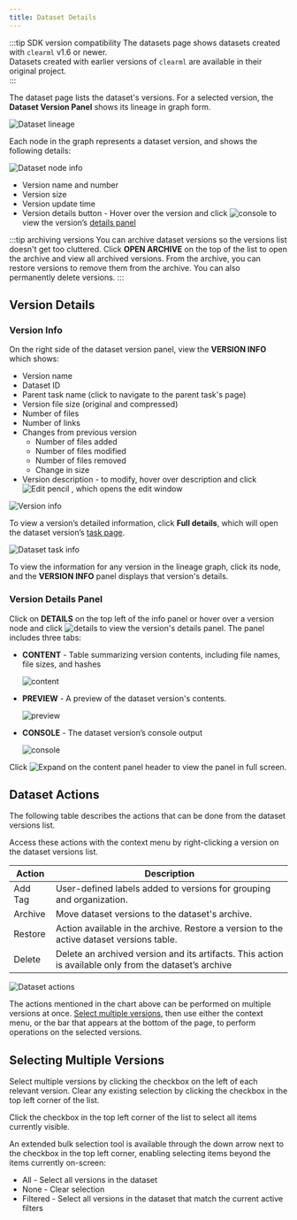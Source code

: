 ```yaml
---
title: Dataset Details
---
```


:::tip SDK version compatibility
The datasets page shows datasets created with `clearml` v1.6 or newer.  
Datasets created with earlier versions of `clearml` are available in their original project.  
:::

The dataset page lists the dataset's versions. For a selected version, the **Dataset Version Panel** shows its lineage 
in graph form. 

![Dataset lineage](../../img/webapp_dataset_lineage.png)

Each node in the graph represents a dataset version, and shows the following details:

<div class="max-w-50">

![Dataset node info](../../img/webapp_dataset_node.png)

</div>

* Version name and number
* Version size 
* Version update time
* Version details button - Hover over the version and click <img src="/docs/latest/icons/ico-console.svg" alt="console" className="icon size-md space-sm" /> 
  to view the version’s [details panel](#version-details-panel) 
  
:::tip archiving versions
You can archive dataset versions so the versions list doesn't get too cluttered. Click **OPEN ARCHIVE** on the top of 
the list to open the archive and view all archived versions. From the archive, you can restore 
versions to remove them from the archive. You can also permanently delete versions.
:::

## Version Details
### Version Info

On the right side of the dataset version panel, view the **VERSION INFO** which shows: 
* Version name
* Dataset ID 
* Parent task name (click to navigate to the parent task's page)
* Version file size (original and compressed)
* Number of files
* Number of links
* Changes from previous version 
  * Number of files added 
  * Number of files modified 
  * Number of files removed 
  * Change in size
* Version description - to modify, hover over description and click <img src="/docs/latest/icons/ico-edit.svg" alt="Edit pencil" className="icon size-md space-sm" /> ,
  which opens the edit window
  
<div class="max-w-50">

![Version info](../../img/webapp_dataset_version_info.png)

</div>

To view a version’s detailed information, click **Full details**, which will open the dataset version’s [task page](../webapp_exp_track_visual.md).

![Dataset task info](../../img/webapp_dataset_task_page.png)

To view the information for any version in the lineage graph, click its node, and the **VERSION INFO** panel displays
that version's details. 

### Version Details Panel

Click on **DETAILS** on the top left of the info panel or hover over a version node and click <img src="/docs/latest/icons/ico-console.svg" alt="details" className="icon size-md space-sm" /> 
to view the version's details panel. The panel includes three tabs:
* **CONTENT** - Table summarizing version contents, including file names, file sizes, and hashes 

  ![content](../../img/webapp_dataset_content.png)

* **PREVIEW** - A preview of the dataset version's contents. 

  ![preview](../../img/webapp_dataset_preview.png)

* **CONSOLE** - The dataset version’s console output

  ![console](../../img/webapp_dataset_console.png)


Click <img src="/docs/latest/icons/ico-max-panel.svg" alt="Expand" className="icon size-md space-sm" /> on the content panel header to view the panel in full screen. 

## Dataset Actions
The following table describes the actions that can be done from the dataset versions list.

Access these actions with the context menu by right-clicking a version on the dataset versions list.

| Action | Description | 
|-----|----|
|Add Tag |User-defined labels added to versions for grouping and organization. |
|Archive| Move dataset versions to the dataset's archive. | 
|Restore|Action available in the archive. Restore a version to the active dataset versions table.|
|Delete| Delete an archived version and its artifacts. This action is available only from the dataset’s archive |

![Dataset actions](../../img/webapp_dataset_actions.png)

The actions mentioned in the chart above can be performed on multiple versions at once. [Select multiple versions](#selecting-multiple-versions), 
then use either the context menu, or the bar that appears at the bottom of the page, to perform operations on the 
selected versions.

## Selecting Multiple Versions
Select multiple versions by clicking the checkbox on the left of each relevant version. Clear any existing selection by 
clicking the checkbox in the top left corner of the list.

Click the checkbox in the top left corner of the list to select all items currently visible.

An extended bulk selection tool is available through the down arrow next to the checkbox in the top left corner, enabling selecting items beyond the items currently on-screen:
* All - Select all versions in the dataset
* None - Clear selection
* Filtered - Select all versions in the dataset that match the current active filters

